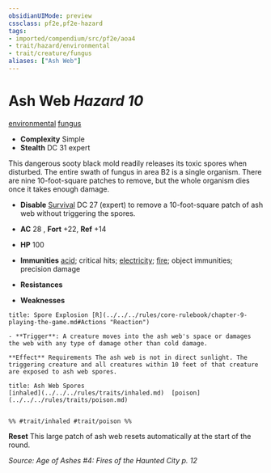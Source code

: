 ```yaml
---
obsidianUIMode: preview
cssclass: pf2e,pf2e-hazard
tags:
- imported/compendium/src/pf2e/aoa4
- trait/hazard/environmental
- trait/creature/fungus
aliases: ["Ash Web"]
---
```

# Ash Web *Hazard 10*  
[environmental](environmental.md)  [fungus](fungus-b1.md)  

- **Complexity** Simple
- **Stealth** DC 31 expert  

This dangerous sooty black mold readily releases its toxic spores when disturbed. The entire swath of fungus in area B2 is a single organism. There are nine 10-foot-square patches to remove, but the whole organism dies once it takes enough damage.

- **Disable** [Survival](../../skills.md#Survival) DC 27 (expert) to remove a 10-foot-square patch of ash web without triggering the spores.  

- **AC** 28 , **Fort** +22, **Ref** +14
- **HP** 100
- **Immunities** [acid](acid.md); critical hits; [electricity](electricity.md); [fire](fire.md); object immunities; precision damage
- **Resistances** 
- **Weaknesses** 
     
```ad-embed-ability
title: Spore Explosion [R](../../../rules/core-rulebook/chapter-9-playing-the-game.md#Actions "Reaction")

- **Trigger**: A creature moves into the ash web's space or damages the web with any type of damage other than cold damage.

**Effect** Requirements The ash web is not in direct sunlight. The triggering creature and all creatures within 10 feet of that creature are exposed to ash web spores.
```
```ad-embed-ability
title: Ash Web Spores
[inhaled](../../../rules/traits/inhaled.md)  [poison](../../../rules/traits/poison.md)  

  
%% #trait/inhaled #trait/poison %%
```

**Reset** This large patch of ash web resets automatically at the start of the round.  

*Source: Age of Ashes #4: Fires of the Haunted City p. 12*
